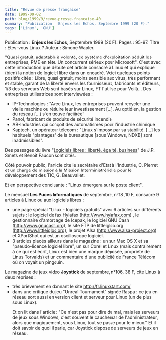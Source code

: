 ```yaml
---
title: "Revue de presse française"
date: 1999-09-02
path: blog/1999/9/revue-presse-francaise-40
summary: "Publication : Enjeux les Echos, Septembre 1999 (20 F)."
tags: ['Linux', 'GNU']
---
```


<P>Publication : <B>Enjeux les Echos</B>, Septembre 1999 (20 F).
Pages : 95-97.
Titre : Etes-vous Linux ?
Auteur : Simone Wapler.</P>

<P>"Quasi gratuit, adaptable à volonté, ce système d'exploitation séduit les entreprises, PME en tête. Un concurrent sérieux pour Microsoft". C'est avec cette introduction que
débute cet article consacré à Linux et qui explique (bien) la notion de logiciel libre dans un encadré.
Voici quelques points positifs cités : Libre, quasi gratuit, moins sensible aux virus, très performant et stable, garant de la liberté envers les fournisseurs, fabricants
et éditeurs, 1/3 des serveurs Web sont basés sur Linux, FT l'utilise pour Voilà...
Des entreprises utilisatrices sont interviewées :</P>

<UL>

<LI>IP-Technologies : "Avec Linux, les entreprises peuvent recycler une vielle machine ou réduire leur investissement [...]. Au qotidien, la gestion du réseau [...] s'en
trouve facilitée"
<LI>Panol, fabricant de produits de sécurité incendie
<LI>AB-Industries qui conçoit des automatismes pour l'industrie chimique
<LI>Kaptech, un opérateur télecom : "Linux s'impose par sa stabilité. [...] les habituels "plantages"  de la bureautique [sous Windows, NDXB] sont inadmissibles".
</UL>

<P>Des passages du livre "<A HREF="http://www.freepatents.org/liberty/">Logiciels libres : liberté,
égalité, business</A>" de J.P. Smets et Benoît Faucon sont cités.</P>

<P>Côté pouvoir public, l'article cite le secrétaire d'Etat à l'Industrie, C. Pierret et un chargé de mission à la Mission Interministrérielle pour le développement des TIC,
G. Beauvallet.</P>

<P>Et en perspective concluante : "Linux émergera sur le poste client".</P>

<P>Le mensuel <B>Les Puces Informatiques</B> de septembre, n°18 ,10 F,
consacre 9 articles à Linux ou aux logiciels libres :</P>

<UL>

<LI>une page spécial "Linux - logiciels gratuits" avec 6 articles sur
différents sujets : le logiciel de fax Hylafax (<A HREF="http://www.hylafax.com">http://www.hylafax.com</A>)
, le gestionnaire d'amorçage de Icepak, le logiciel GNU Cash
(<A HREF="http://www.gnucash.org">http://www.gnucash.org</A>), le site FTP de littleigloo.org
(<A HREF="http://www.littleigloo.org">http://www.littleigloo.org</A>), le projet Alsa
(<A HREF="http://www.alsa-project.org">http://www.alsa-project.org</A>) et XPortShot qui est un oscilloscope
logiciel.
<LI>3 articles placés ailleurs dans le magazine : un sur Mac OS X et sa
"pseudo-licence logiciel libre", un sur Corel et Linux (mais
contrairement à ce qui est écrit, Linux est bien une marque déposée,
propriété de Linus Torvalds) et un commentaire d'une publicité de France
Télécom où on voyait un pingouin.
</UL>

<P>Le magazine de jeux video <B>Joystick</B> de septembre, n°106, 38 F, cite
Linux à deux reprises :</P>

<UL>

<LI>très brièvement en donnant le site <A HREF="http://fr.linuxstart.com/">http://fr.linuxstart.com/</A>
<LI>dans une critique du jeu "Unreal Tournament" signée Raspa : ce jeu en
réseau sort aussi en version client et serveur pour Linux (un de plus
sous Linux).
<BR>

Et on lit dans l'article :
"Ce n'est pas pour dire du mal, mais les serveurs de jeux sous Windows,
c'est souvent le cauchemar de l'administrateur, alors que magiquement,
sous Linux, tout se passe pour le mieux."
Et il doit savoir de quoi il parle, car Joystick dispose de serveurs de
jeux en réseau.

</UL>


